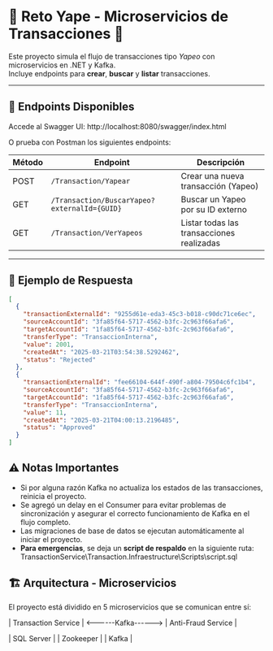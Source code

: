 # 📱 Reto Yape - Microservicios de Transacciones 💸

Este proyecto simula el flujo de transacciones tipo _Yapeo_ con microservicios en .NET y Kafka.  
Incluye endpoints para **crear**, **buscar** y **listar** transacciones.

---

## 🚀 Endpoints Disponibles

Accede al Swagger UI:
http://localhost:8080/swagger/index.html

O prueba con Postman los siguientes endpoints:

| Método | Endpoint                                     | Descripción                               |
| ------ | -------------------------------------------- | ----------------------------------------- |
| POST   | `/Transaction/Yapear`                        | Crear una nueva transacción (Yapeo)       |
| GET    | `/Transaction/BuscarYapeo?externalId={GUID}` | Buscar un Yapeo por su ID externo         |
| GET    | `/Transaction/VerYapeos`                     | Listar todas las transacciones realizadas |

---

## 📄 Ejemplo de Respuesta

```json
[
  {
    "transactionExternalId": "9255d61e-eda3-45c3-b018-c90dc71ce6ec",
    "sourceAccountId": "3fa85f64-5717-4562-b3fc-2c963f66afa6",
    "targetAccountId": "1fa85f64-5717-4562-b3fc-2c963f66afa6",
    "transferType": "TransaccionInterna",
    "value": 2001,
    "createdAt": "2025-03-21T03:54:38.5292462",
    "status": "Rejected"
  },
  {
    "transactionExternalId": "fee66104-644f-490f-a804-79504c6fc1b4",
    "sourceAccountId": "3fa85f64-5717-4562-b3fc-2c963f66afa6",
    "targetAccountId": "1fa85f64-5717-4562-b3fc-2c963f66afa6",
    "transferType": "TransaccionInterna",
    "value": 11,
    "createdAt": "2025-03-21T04:00:13.2196485",
    "status": "Approved"
  }
]
```

## ⚠️ Notas Importantes

- Si por alguna razón Kafka no actualiza los estados de las transacciones, reinicia el proyecto.
- Se agregó un delay en el Consumer para evitar problemas de sincronización y asegurar el correcto funcionamiento de Kafka en el flujo completo.
- Las migraciones de base de datos se ejecutan automáticamente al iniciar el proyecto.
- **Para emergencias**, se deja un **script de respaldo** en la siguiente ruta: TransactionService\Transaction.Infraestructure\Scripts\script.sql

## 🏗️ Arquitectura - Microservicios

El proyecto está dividido en 5 microservicios que se comunican entre sí:

| Transaction Service | <------Kafka------> | Anti-Fraud Service |

| SQL Server |
| Zookeeper |
| Kafka |
